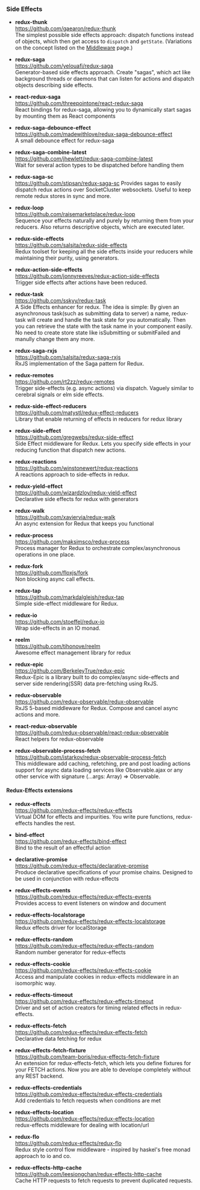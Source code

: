 ### Side Effects


- **redux-thunk**  
  https://github.com/gaearon/redux-thunk  
  The simplest possible side effects approach: dispatch functions instead of objects, which then get access to `dispatch` and `getState`.  (Variations on the concept listed on the [Middleware](middleware.md) page.)
  
- **redux-saga**  
  https://github.com/yelouafi/redux-saga  
  Generator-based side effects approach.  Create "sagas", which act like background threads or daemons that can listen for actions and dispatch objects describing side effects.
  
- **react-redux-saga**  
  https://github.com/threepointone/react-redux-saga  
  React bindings for redux-saga, allowing you to dynamically start sagas by mounting them as React components
  
- **redux-saga-debounce-effect**  
  https://github.com/madewithlove/redux-saga-debounce-effect  
  A small debounce effect for redux-saga
  
- **redux-saga-combine-latest**  
  https://github.com/jhewlett/redux-saga-combine-latest  
  Wait for several action types to be dispatched before handling them

- **redux-saga-sc**  
  https://github.com/stipsan/redux-saga-sc
  Provides sagas to easily dispatch redux actions over SocketCluster websockets. Useful to keep remote redux stores in sync and more.
  
- **redux-loop**  
  https://github.com/raisemarketplace/redux-loop  
  Sequence your effects naturally and purely by returning them from your reducers.  Also returns descriptive objects, which are executed later.
  
- **redux-side-effects**  
  https://github.com/salsita/redux-side-effects  
  Redux toolset for keeping all the side effects inside your reducers while maintaining their purity, using generators.
  
- **redux-action-side-effects**  
  https://github.com/jonnyreeves/redux-action-side-effects  
  Trigger side effects after actions have been reduced.
  
- **redux-task**  
  https://github.com/sskyy/redux-task  
  A Side Effects enhancer for redux. The idea is simple: By given an asynchronous task(such as submitting data to server) a name, redux-task will create and handle the task state for you automatically. Then you can retrieve the state with the task name in your component easily. No need to create store state like isSubmitting or submitFailed and manully change them any more. 
  
- **redux-saga-rxjs**  
  https://github.com/salsita/redux-saga-rxjs  
  RxJS implementation of the Saga pattern for Redux.
  
- **redux-remotes**  
  https://github.com/rt2zz/redux-remotes  
  Trigger side-effects (e.g. async actions) via dispatch. Vaguely similar to cerebral signals or elm side effects.
  
- **redux-side-effect-reducers**  
  https://github.com/matystl/redux-effect-reducers  
  Library that enable returning of effects in reducers for redux library
  
- **redux-side-effect**  
  https://github.com/gregwebs/redux-side-effect  
  Side Effect middleware for Redux. Lets you specify side effects in your reducing function that dispatch new actions.
  
- **redux-reactions**  
  https://github.com/winstonewert/redux-reactions  
  A reactions approach to side-effects in redux.
  
- **redux-yield-effect**  
  https://github.com/wizardzloy/redux-yield-effect  
  Declarative side effects for redux with generators
  
- **redux-walk**  
  https://github.com/xaviervia/redux-walk  
  An async extension for Redux that keeps you functional
  
- **redux-process**  
  https://github.com/maksimsco/redux-process  
  Process manager for Redux to orchestrate complex/asynchronous operations in one place.
  
- **redux-fork**  
  https://github.com/floxjs/fork  
  Non blocking async call effects.

- **redux-tap**  
  https://github.com/markdalgleish/redux-tap  
  Simple side-effect middleware for Redux.

- **redux-io**  
  https://github.com/stoeffel/redux-io  
  Wrap side-effects in an IO monad.
  
- **reelm**  
  https://github.com/tihonove/reelm  
  Awesome effect management library for redux
  
- **redux-epic**  
  https://github.com/BerkeleyTrue/redux-epic  
  Redux-Epic is a library built to do complex/async side-effects and server side rendering(SSR) data pre-fetching using RxJS.
  
- **redux-observable**  
  https://github.com/redux-observable/redux-observable  
  RxJS 5-based middleware for Redux. Compose and cancel async actions and more.
  
- **react-redux-observable**  
  https://github.com/redux-observable/react-redux-observable  
  React helpers for redux-observable
  
- **redux-observable-process-fetch**  
  https://github.com/istarkov/redux-observable-process-fetch  
  This middleware add caching, refetching, pre and post loading actions support for async data loading services like Observable.ajax or any other service with signature (...args: Array<any>) => Observable<any>.
  
#### Redux-Effects extensions

- **redux-effects**  
  https://github.com/redux-effects/redux-effects  
  Virtual DOM for effects and impurities. You write pure functions, redux-effects handles the rest.
  
- **bind-effect**  
  https://github.com/redux-effects/bind-effect  
  Bind to the result of an effectful action
  
- **declarative-promise**  
  https://github.com/redux-effects/declarative-promise  
  Produce declarative specifications of your promise chains. Designed to be used in conjunction with redux-effects
  
- **redux-effects-events**  
  https://github.com/redux-effects/redux-effects-events  
  Provides access to event listeners on window and document
  
- **redux-effects-localstorage**  
  https://github.com/redux-effects/redux-effects-localstorage  
  Redux effects driver for localStorage
  
- **redux-effects-random**  
  https://github.com/redux-effects/redux-effects-random  
  Random number generator for redux-effects
  
- **redux-effects-cookie**  
  https://github.com/redux-effects/redux-effects-cookie  
  Access and manipulate cookies in redux-effects middleware in an isomorphic way.
  
- **redux-effects-timeout**  
  https://github.com/redux-effects/redux-effects-timeout  
  Driver and set of action creators for timing related effects in redux-effects.
  
- **redux-effects-fetch**  
  https://github.com/redux-effects/redux-effects-fetch  
  Declarative data fetching for redux  
  
- **redux-effects-fetch-fixture**  
  https://github.com/team-boris/redux-effects-fetch-fixture  
  An extension for redux-effects-fetch, which lets you define fixtures for your FETCH actions. Now you are able to develope completely without any REST backend.
  
- **redux-effects-credentials**  
  https://github.com/redux-effects/redux-effects-credentials  
  Add credentials to fetch requests when conditions are met
  
- **redux-effects-location**  
  https://github.com/redux-effects/redux-effects-location  
  redux-effects middleware for dealing with location/url
  
- **redux-flo**  
  https://github.com/redux-effects/redux-flo  
  Redux style control flow middleware - inspired by haskel's free monad approach to io and co.
  
- **redux-effects-http-cache**  
  https://github.com/leesiongchan/redux-effects-http-cache  
  Cache HTTP requests to fetch requests to prevent duplicated requests.

